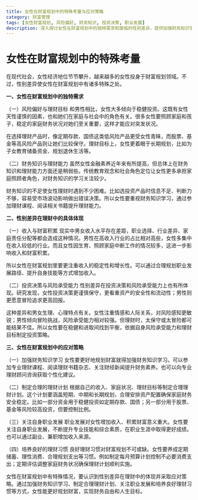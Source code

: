 ```yaml
---
title: 女性在财富规划中的特殊考量与应对策略
category: 财富管理
tags: [女性财富规划, 风险偏好, 财务知识, 投资决策, 职业发展]
description: 深入探讨女性在财富规划中的独特需求和面临的性别差异，提供加强财务知识学习、制定合理理财计划、关注职业发展和培养良好理财习惯等应对策略，助力女性实现财务自由和人生目标。
---
```


# 女性在财富规划中的特殊考量

在现代社会，女性经济地位节节攀升，越来越多的女性投身于财富规划领域。不过，性别差异使女性在财富规划中有诸多特殊之处。

**一、女性在财富规划中的独特需求**

（一）风险偏好与理财目标
和男性相比，女性大多倾向于稳健投资。这既有女性天性谨慎的因素，也和她们在家庭与社会中的角色有关。很多女性要照顾家庭和孩子，稳定的家庭财务状况对她们至关重要，这样才能应对突发状况。

在选择理财产品时，像定期存款、国债这类低风险产品更受女性青睐，而股票、基金等高风险产品则让她们比较保守。理财目标上，女性更着眼于长期规划，比如为子女教育储备资金、规划退休生活等。

（二）财务知识与理财能力
虽然女性金融素养近年来有所提高，但总体上在财务知识和理财能力方面还是稍弱些。传统教育观念和社会角色定位让女性更多承担家庭照顾者角色，对财务知识的学习关注较少。

财务知识的不足使女性理财时遇到不少困难。比如选投资产品时信息不足、判断力不够，容易受市场波动影响做出错误决策。所以女性要重视财务知识学习，通过参加理财课程、阅读相关书籍提升理财能力。

**二、性别差异在理财中的具体体现**

（一）收入与财富积累
现实中男女收入水平存在差距，职业选择、行业差异、家庭责任分配等都会造成这种情况。男性在高收入行业的占比相对高些，女性多集中在收入较低的行业。而且女性因生育、照顾家庭中断工作的情况较多，这进一步影响收入和财富积累。

所以女性在财富规划里要更注重收入的稳定性和增长性。可以通过合理规划职业发展路径、提升自身技能等方式增加收入。

（二）投资决策与风险承受能力
性别差异在投资决策和风险承受能力上也有所体现。研究发现，女性投资决策更谨慎保守，更看重资产的安全性和流动性；男性则更愿意冒险追求更高回报。

这种差异和男女生理、心理特点有关。女性注重情感和人际关系，对风险感知更敏锐；男性倾向冒险挑战，风险承受能力相对较强。但理财时，太保守或太冒险都可能结果不佳。所以女性要在稳健和进取间找到平衡，依据自身风险承受能力和理财目标制定投资策略。

**三、女性在财富规划中的应对策略**

（一）加强财务知识学习
女性要更好地规划财富就得加强财务知识学习。可以参加专业理财课程、阅读理财书籍杂志、关注财经新闻提升财务素养。也可以向专业理财顾问咨询获取个性化建议。

（二）制定合理的理财计划
根据自己的收入、家庭状况、理财目标等制定合理理财计划。这个计划要涵盖短期、中期和长期规划，合理安排资产配置确保家庭财务安全稳定。比如一部分资金用于稳健投资如定期存款、国债；另一部分用于股票、基金等风险较高投资，但要控制比例。

（三）关注自身职业发展
职业发展对女性增加收入、积累财富意义重大。女性要关注自身职业发展，不断提升专业技能和综合素质，在职业生涯中取得更好成绩。也可以通过副业、兼职增加收入来源。

（四）培养良好的理财习惯
良好理财习惯对财富规划不可或缺。女性要养成定期储蓄、理性消费、合理规划支出等习惯。例如制定每月预算计划控制不必要消费支出；定期评估调整家庭财务状况确保理财计划顺利实施。

女性在财富规划中有特殊情况，要认识到性别差异在理财中的体现并采取应对策略。通过加强财务知识学习、制定合理理财计划、关注职业发展和培养良好理财习惯等方式，女性能更好规划财富，实现财务自由和人生目标。